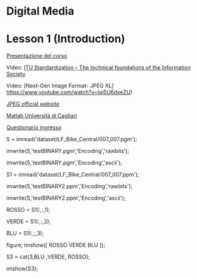 # Digital Media


# Lesson 1 (Introduction)

[Presentazione del corso](https://www.unica.it/unica/it/crs_70_91_21.page?mu=Guide/PaginaADErogata.do?ad_er_id=2020*N0*N0*S1*34688*20543&ANNO_ACCADEMICO=2020&mostra_percorsi=S)

Video: [ITU Standardization – The technical foundations of the Information Society](https://www.youtube.com/watch?v=kYgwSy_Yfwc)  

Video: [Next-Gen Image Format- JPEG XL] https://www.youtube.com/watch?v=lqi5U6dxeZU)

[JPEG official website](www.jpeg.org)

[Matlab Università di Cagliari](https://unica.it/unica/it/studenti_s08_ss09.page)

[Questionario ingresso](https://docs.google.com/forms/d/e/1FAIpQLSdg2BkzJo1zE4E0UOBwGLkkzYC26vAAf5bW_8FDWN5p6Nf95A/viewform?usp=sf_link)


S = imread('dataset/LF_Bike_Central/007_007.pgm');

imwrite(S,'testBINARY.pgm','Encoding','rawbits');  

imwrite(S,'testBINARY.pgm','Encoding','ascii');  

S1 = imread('dataset/LF_Bike_Central/007_007.ppm');

imwrite(S,'testBINARY2.ppm','Encoding','rawbits');  

imwrite(S,'testBINARY2.ppm','Encoding','ascii');  

ROSSO = S1(:,:,1);

VERDE = S1(:,:,2);

BLU = S1(:,:,3);

figure; imshow([ ROSSO VERDE BLU ]);

S3 = cat(3,BLU ,VERDE, ROSSO);

imshow(S3);



